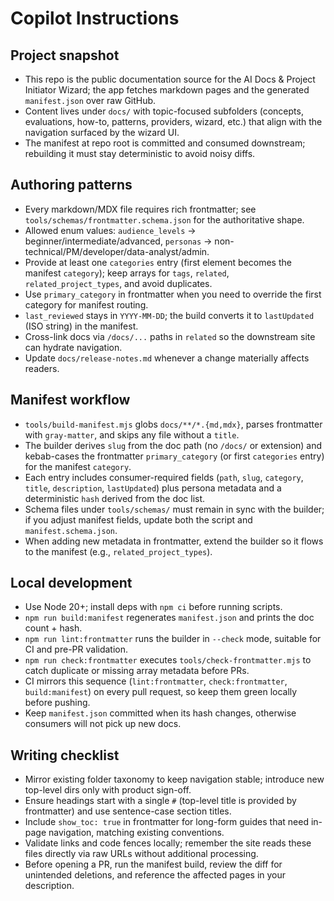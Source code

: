 # Copilot Instructions

## Project snapshot
- This repo is the public documentation source for the AI Docs & Project Initiator Wizard; the app fetches markdown pages and the generated `manifest.json` over raw GitHub.
- Content lives under `docs/` with topic-focused subfolders (concepts, evaluations, how-to, patterns, providers, wizard, etc.) that align with the navigation surfaced by the wizard UI.
- The manifest at repo root is committed and consumed downstream; rebuilding it must stay deterministic to avoid noisy diffs.

## Authoring patterns
- Every markdown/MDX file requires rich frontmatter; see `tools/schemas/frontmatter.schema.json` for the authoritative shape.
- Allowed enum values: `audience_levels` → beginner/intermediate/advanced, `personas` → non-technical/PM/developer/data-analyst/admin.
- Provide at least one `categories` entry (first element becomes the manifest `category`); keep arrays for `tags`, `related`, `related_project_types`, and avoid duplicates.
- Use `primary_category` in frontmatter when you need to override the first category for manifest routing.
- `last_reviewed` stays in `YYYY-MM-DD`; the build converts it to `lastUpdated` (ISO string) in the manifest.
- Cross-link docs via `/docs/...` paths in `related` so the downstream site can hydrate navigation.
- Update `docs/release-notes.md` whenever a change materially affects readers.

## Manifest workflow
- `tools/build-manifest.mjs` globs `docs/**/*.{md,mdx}`, parses frontmatter with `gray-matter`, and skips any file without a `title`.
- The builder derives `slug` from the doc path (no `/docs/` or extension) and kebab-cases the frontmatter `primary_category` (or first `categories` entry) for the manifest `category`.
- Each entry includes consumer-required fields (`path`, `slug`, `category`, `title`, `description`, `lastUpdated`) plus persona metadata and a deterministic `hash` derived from the doc list.
- Schema files under `tools/schemas/` must remain in sync with the builder; if you adjust manifest fields, update both the script and `manifest.schema.json`.
- When adding new metadata in frontmatter, extend the builder so it flows to the manifest (e.g., `related_project_types`).

## Local development
- Use Node 20+; install deps with `npm ci` before running scripts.
- `npm run build:manifest` regenerates `manifest.json` and prints the doc count + hash.
- `npm run lint:frontmatter` runs the builder in `--check` mode, suitable for CI and pre-PR validation.
- `npm run check:frontmatter` executes `tools/check-frontmatter.mjs` to catch duplicate or missing array metadata before PRs.
- CI mirrors this sequence (`lint:frontmatter`, `check:frontmatter`, `build:manifest`) on every pull request, so keep them green locally before pushing.
- Keep `manifest.json` committed when its hash changes, otherwise consumers will not pick up new docs.

## Writing checklist
- Mirror existing folder taxonomy to keep navigation stable; introduce new top-level dirs only with product sign-off.
- Ensure headings start with a single `#` (top-level title is provided by frontmatter) and use sentence-case section titles.
- Include `show_toc: true` in frontmatter for long-form guides that need in-page navigation, matching existing conventions.
- Validate links and code fences locally; remember the site reads these files directly via raw URLs without additional processing.
- Before opening a PR, run the manifest build, review the diff for unintended deletions, and reference the affected pages in your description.
